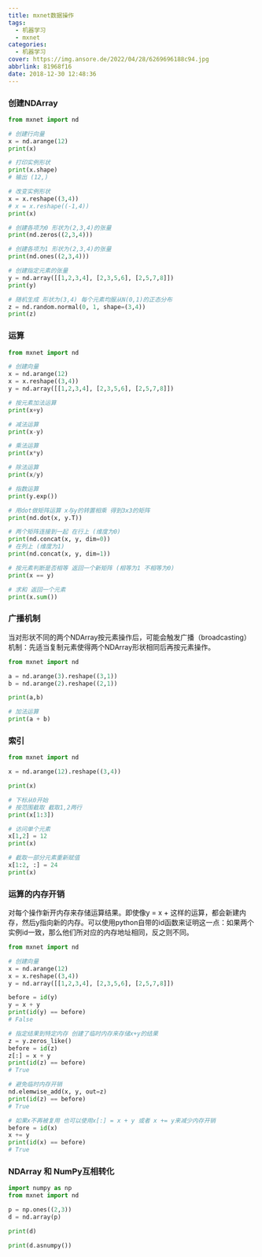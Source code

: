 ```yaml
---
title: mxnet数据操作
tags:
  - 机器学习
  - mxnet
categories:
  - 机器学习
cover: https://img.ansore.de/2022/04/28/6269696188c94.jpg
abbrlink: 81968f16
date: 2018-12-30 12:48:36
---
```


### 创建NDArray

```python
from mxnet import nd

# 创建行向量
x = nd.arange(12)
print(x)

# 打印实例形状
print(x.shape)
# 输出 (12,)

# 改变实例形状
x = x.reshape((3,4))
# x = x.reshape((-1,4))
print(x)

# 创建各项为0 形状为(2,3,4)的张量
print(nd.zeros((2,3,4)))

# 创建各项为1 形状为(2,3,4)的张量
print(nd.ones((2,3,4)))

# 创建指定元素的张量
y = nd.array([[1,2,3,4], [2,3,5,6], [2,5,7,8]])
print(y)

# 随机生成 形状为(3,4) 每个元素均服从N(0,1)的正态分布
z = nd.random.normal(0, 1, shape=(3,4))
print(z)
```

### 运算

```python
from mxnet import nd

# 创建向量
x = nd.arange(12)
x = x.reshape((3,4))
y = nd.array([[1,2,3,4], [2,3,5,6], [2,5,7,8]])

# 按元素加法运算
print(x+y)

# 减法运算
print(x-y)

# 乘法运算
print(x*y)

# 除法运算
print(x/y)

# 指数运算
print(y.exp())

# 用dot做矩阵运算 x与y的转置相乘 得到3x3的矩阵
print(nd.dot(x, y.T))

# 两个矩阵连接到一起 在行上 (维度为0)
print(nd.concat(x, y, dim=0))
# 在列上 (维度为1)
print(nd.concat(x, y, dim=1))

# 按元素判断是否相等 返回一个新矩阵 (相等为1 不相等为0)
print(x == y)

# 求和 返回一个元素
print(x.sum())
```

###  广播机制

当对形状不同的两个NDArray按元素操作后，可能会触发广播（broadcasting）机制：先适当复制元素使得两个NDArray形状相同后再按元素操作。

```python
from mxnet import nd

a = nd.arange(3).reshape((3,1))
b = nd.arange(2).reshape((2,1))

print(a,b)

# 加法运算
print(a + b)
```

### 索引

```python
from mxnet import nd

x = nd.arange(12).reshape((3,4))

print(x)

# 下标从0开始
# 按范围截取 截取1,2两行
print(x[1:3])

# 访问单个元素
x[1,2] = 12
print(x)

# 截取一部分元素重新赋值
x[1:2, :] = 24
print(x)
```

### 运算的内存开销

对每个操作新开内存来存储运算结果。即使像y = x + 这样的运算，都会新建内存，然后y指向新的内存。可以使用python自带的id函数来证明这一点：如果两个实例id一致，那么他们所对应的内存地址相同，反之则不同。

```python
from mxnet import nd

# 创建向量
x = nd.arange(12)
x = x.reshape((3,4))
y = nd.array([[1,2,3,4], [2,3,5,6], [2,5,7,8]])

before = id(y)
y = x + y
print(id(y) == before)
# False

# 指定结果到特定内存 创建了临时内存来存储x+y的结果
z = y.zeros_like()
before = id(z)
z[:] = x + y
print(id(z) == before)
# True

# 避免临时内存开销
nd.elemwise_add(x, y, out=z)
print(id(z) == before)
# True

# 如果x不再被复用 也可以使用x[:] = x + y 或者 x += y来减少内存开销
before = id(x)
x += y
print(id(x) == before)
# True
```

### NDArray 和 NumPy互相转化

``` python
import numpy as np
from mxnet import nd

p = np.ones((2,3))
d = nd.array(p)

print(d)

print(d.asnumpy())
```

